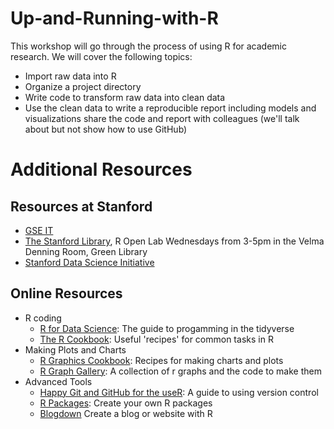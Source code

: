 # Up-and-Running-with-R

This workshop will go through the process of using R for academic research. We 
will cover the following topics: 

- Import raw data into R
- Organize a project directory
- Write code to transform raw data into clean data
- Use the clean data to write a reproducible report including models and visualizations share the code and report with colleagues (we'll talk about but not show how to use GitHub)


# Additional Resources
## Resources at Stanford

- [GSE IT](https://gse-it.stanford.edu/)
- [The Stanford Library](https://library.stanford.edu/projects/r), R Open Lab Wednesdays from 3-5pm in the Velma Denning Room, Green Library
- [Stanford Data Science Initiative](https://sdsi.stanford.edu/)

## Online Resources

- R coding
  - [R for Data Science](https://r4ds.had.co.nz/): The guide to progamming in the tidyverse
  - [The R Cookbook](http://www.cookbook-r.com/): Useful 'recipes' for common tasks in R
- Making Plots and Charts
  - [R Graphics Cookbook](https://r-graphics.org/): Recipes for making charts and plots
  - [R Graph Gallery](https://www.r-graph-gallery.com/): A collection of r graphs and the code to make them
- Advanced Tools
  - [Happy Git and GitHub for the useR](https://happygitwithr.com/index.html): A guide to using version control
  - [R Packages](https://r-pkgs.org/): Create your own R packages
  - [Blogdown](https://bookdown.org/yihui/blogdown/) Create a blog or website with R